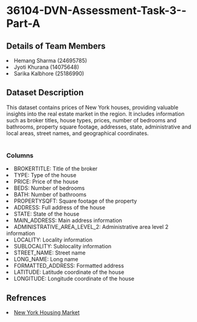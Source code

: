 # 36104-DVN-Assessment-Task-3--Part-A

## Details of Team Members

<li>Hemang Sharma (24695785)</li>
<li>Jyoti Khurana (14075648)</li>
<li>Sarika Kalbhore (25186990)</li>

## Dataset Description
This dataset contains prices of New York houses, providing valuable insights into the real estate market in the region. It includes information such as broker titles, house types, prices, number of bedrooms and bathrooms, property square footage, addresses, state, administrative and local areas, street names, and geographical coordinates.<br><br>

### Columns
<li>BROKERTITLE: Title of the broker</li>
<li>TYPE: Type of the house</li>
<li>PRICE: Price of the house</li>
<li>BEDS: Number of bedrooms</li>
<li>BATH: Number of bathrooms</li>
<li>PROPERTYSQFT: Square footage of the property</li>
<li>ADDRESS: Full address of the house</li>
<li>STATE: State of the house</li>
<li>MAIN_ADDRESS: Main address information</li>
<li>ADMINISTRATIVE_AREA_LEVEL_2: Administrative area level 2 information</li>
<li>LOCALITY: Locality information</li>
<li>SUBLOCALITY: Sublocality information</li>
<li>STREET_NAME: Street name</li>
<li>LONG_NAME: Long name</li>
<li>FORMATTED_ADDRESS: Formatted address</li>
<li>LATITUDE: Latitude coordinate of the house</li>
<li>LONGITUDE: Longitude coordinate of the house</li>

## Refrences
<li><a href="https://www.kaggle.com/datasets/nelgiriyewithana/new-york-housing-market/data">New York Housing Market</a></li>
